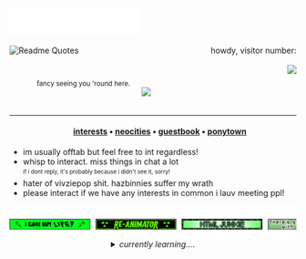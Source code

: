 <!-- omg hiiiii ur looking at my raw code . Sorry its super messy LOL this is just how my code normally is --> 
<img src="images/svg/header.svg"></img>

<img src="https://quotes-github-readme.vercel.app/api?type=horizontal&quote=Blasphemy?%20Before%20what?%20God?%20A%20God%20repulsed%20by%20the%20miserable%20humanity%20He%20created%20in%20His%20own%20image?%20I%20will%20not%20be%20shackled%20by%20the%20failures%20of%20your%20God.&author=Herbert%20West,%20Re-Animator" alt="Readme Quotes" align="left">

<p align="right">
  howdy, visitor number: <br><br>
  <a href="https://shinminase.neocities.org/">
    <img src="https://profile-counter.glitch.me/{shinminase}/count.svg">
  </a>
  <br><sub>fancy seeing you 'round here.</sub>
  <img src="https://33.media.tumblr.com/54be933300b8279a986cea6336e5afc5/tumblr_nqx4d7vWnF1rp0vkjo1_500.gif" width="50%" align="right" style="margin: 20px;">
  <br>
  <br>
  <br>
  <hr>
</p>

<p align="left">
  <ul>
    <h4 align="center">
      <a href="https://rentry.co/runoinchrests" target="_blank">interests</a> • <a href="https://shinminase.neocities.org/" target="_blank">neocities</a> • <a href="https://www.ultraguest.com/view/1717388758" target="_blank">guestbook</a> • <a href="https://rentry.co/raidouxiv" target="_blank">ponytown</a> 
    </h4>
    <li> im usually offtab but feel free to int regardless! </li>
    <li> whisp to interact. miss things in chat a lot</li>
    <sub><sup> if i dont reply, it's probably because i didn't see it, sorry! </sup></sub>
    <li> hater of vivziepop shit. hazbinnies suffer my wrath </li>
    <li> please interact if we have any interests in common i lauv meeting ppl! </li>
  </ul>
</p>
<a href="https://github.com/shinminase/marquee"> <img src="images/svg/blinkiemarquee.svg"></img> </a>

<details align="center">
  <summary><i>currently learning....</i></summary>
<img src="https://img.shields.io/badge/c%23-%23239120.svg?style=for-the-badge&logo=csharp&logoColor=white"> <img src="https://img.shields.io/badge/c++-%2300599C.svg?style=for-the-badge&logo=c%2B%2B&logoColor=white"> <img src="https://img.shields.io/badge/html5-%23E34F26.svg?style=for-the-badge&logo=html5&logoColor=white"> <img src="https://img.shields.io/badge/javascript-%23323330.svg?style=for-the-badge&logo=javascript&logoColor=%23F7DF1E"> <img src="https://img.shields.io/badge/lua-%232C2D72.svg?style=for-the-badge&logo=lua&logoColor=white"> <img src="https://img.shields.io/badge/bootstrap-%238511FA.svg?style=for-the-badge&logo=bootstrap&logoColor=white"> <img src="https://img.shields.io/badge/node.js-6DA55F?style=for-the-badge&logo=node.js&logoColor=white"> <img src="https://img.shields.io/badge/ruby-%23CC342D.svg?style=for-the-badge&logo=ruby&logoColor=white"> <img src="https://img.shields.io/badge/python-3670A0?style=for-the-badge&logo=python&logoColor=ffdd54"> <img src="https://img.shields.io/badge/typescript-%23007ACC.svg?style=for-the-badge&logo=typescript&logoColor=white"> <img src="https://img.shields.io/badge/blender-%23F5792A.svg?style=for-the-badge&logo=blender&logoColor=white"> <img src="https://img.shields.io/badge/Adobe%20After%20Effects-9999FF.svg?style=for-the-badge&logo=Adobe%20After%20Effects&logoColor=white"> <img src="https://img.shields.io/badge/-AntDesign-%230170FE?style=for-the-badge&logo=ant-design&logoColor=white">
<br><p align="center">im too embarrassed to call myself a programmer but i am technically one. hai. my main coding languages are python, javascript, C#. </p></br>

</details>

